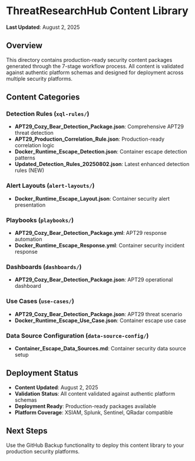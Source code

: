 # ThreatResearchHub Content Library

**Last Updated**: August 2, 2025

## Overview
This directory contains production-ready security content packages generated through the 7-stage workflow process. All content is validated against authentic platform schemas and designed for deployment across multiple security platforms.

## Content Categories

### Detection Rules (`xql-rules/`)
- **APT29_Cozy_Bear_Detection_Package.json**: Comprehensive APT29 threat detection
- **APT29_Production_Correlation_Rule.json**: Production-ready correlation logic
- **Docker_Runtime_Escape_Detection.json**: Container escape detection patterns
- **Updated_Detection_Rules_20250802.json**: Latest enhanced detection rules (NEW)

### Alert Layouts (`alert-layouts/`)
- **Docker_Runtime_Escape_Layout.json**: Container security alert presentation

### Playbooks (`playbooks/`)
- **APT29_Cozy_Bear_Detection_Package.yml**: APT29 response automation
- **Docker_Runtime_Escape_Response.yml**: Container security incident response

### Dashboards (`dashboards/`)
- **APT29_Cozy_Bear_Detection_Package.json**: APT29 operational dashboard

### Use Cases (`use-cases/`)
- **APT29_Cozy_Bear_Detection_Package.json**: APT29 threat scenario
- **Docker_Runtime_Escape_Use_Case.json**: Container escape use case

### Data Source Configuration (`data-source-config/`)
- **Container_Escape_Data_Sources.md**: Container security data source setup

## Deployment Status
- **Content Updated**: August 2, 2025
- **Validation Status**: All content validated against authentic platform schemas
- **Deployment Ready**: Production-ready packages available
- **Platform Coverage**: XSIAM, Splunk, Sentinel, QRadar compatible

## Next Steps
Use the GitHub Backup functionality to deploy this content library to your production security platforms.